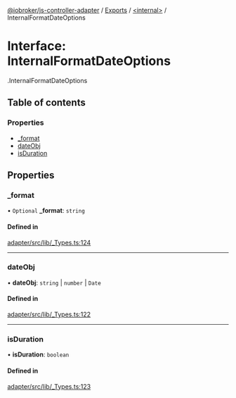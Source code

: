 [@iobroker/js-controller-adapter](../README.md) / [Exports](../modules.md) / [<internal\>](../modules/internal_.md) / InternalFormatDateOptions

# Interface: InternalFormatDateOptions

[<internal>](../modules/internal_.md).InternalFormatDateOptions

## Table of contents

### Properties

- [\_format](internal_.InternalFormatDateOptions.md#_format)
- [dateObj](internal_.InternalFormatDateOptions.md#dateobj)
- [isDuration](internal_.InternalFormatDateOptions.md#isduration)

## Properties

### \_format

• `Optional` **\_format**: `string`

#### Defined in

[adapter/src/lib/_Types.ts:124](https://github.com/ioBroker/ioBroker.js-controller/blob/ce27fae4/packages/adapter/src/lib/_Types.ts#L124)

___

### dateObj

• **dateObj**: `string` \| `number` \| `Date`

#### Defined in

[adapter/src/lib/_Types.ts:122](https://github.com/ioBroker/ioBroker.js-controller/blob/ce27fae4/packages/adapter/src/lib/_Types.ts#L122)

___

### isDuration

• **isDuration**: `boolean`

#### Defined in

[adapter/src/lib/_Types.ts:123](https://github.com/ioBroker/ioBroker.js-controller/blob/ce27fae4/packages/adapter/src/lib/_Types.ts#L123)
